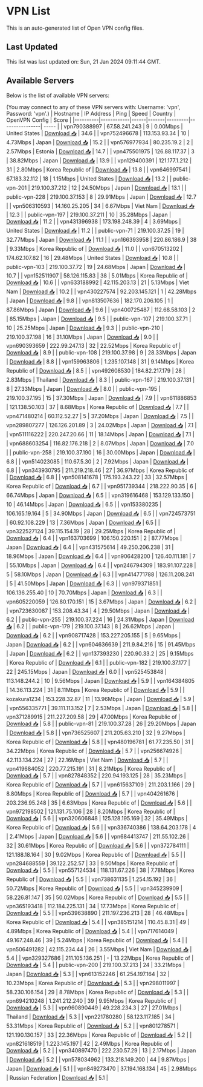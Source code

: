 # VPN List

This is an auto-generated list of Open VPN config files.

## Last Updated

This list was last updated on: Sun, 21 Jan 2024 09:11:44 GMT.

## Available Servers

Below is the list of available VPN servers:

(You may connect to any of these VPN servers with: Username: 'vpn', Password: 'vpn'.)
| Hostname | IP Address | Ping | Speed | Country | OpenVPN Config | Score |
|----------|------------|------|-------|---------|----------------| ----- |
| vpn790388997 | 67.58.241.243 | 9 | 0.00Mbps | United States | [Download 📥](./configs/server_0_US.ovpn) | 34.6 |
| vpn752496678 | 113.153.93.34 | 10 | 4.73Mbps | Japan | [Download 📥](./configs/server_1_JP.ovpn) | 15.2 |
| vpn576977934 | 80.235.19.2 | 2 | 2.57Mbps | Estonia | [Download 📥](./configs/server_2_EE.ovpn) | 14.7 |
| vpn475501975 | 126.88.117.37 | 3 | 38.82Mbps | Japan | [Download 📥](./configs/server_3_JP.ovpn) | 13.9 |
| vpn129400391 | 121.177.1.212 | 31 | 2.80Mbps | Korea Republic of | [Download 📥](./configs/server_4_KR.ovpn) | 13.8 |
| vpn646997541 | 67.183.32.112 | 18 | 1.15Mbps | United States | [Download 📥](./configs/server_5_US.ovpn) | 13.2 |
| public-vpn-201 | 219.100.37.212 | 12 | 24.50Mbps | Japan | [Download 📥](./configs/server_6_JP.ovpn) | 13.1 |
| public-vpn-228 | 219.100.37.153 | 8 | 29.91Mbps | Japan | [Download 📥](./configs/server_7_JP.ovpn) | 12.7 |
| vpn506310593 | 14.160.25.205 | 34 | 6.67Mbps | Viet Nam | [Download 📥](./configs/server_8_VN.ovpn) | 12.3 |
| public-vpn-197 | 219.100.37.211 | 10 | 35.28Mbps | Japan | [Download 📥](./configs/server_9_JP.ovpn) | 11.2 |
| vpn431396938 | 173.198.248.39 | 4 | 3.69Mbps | United States | [Download 📥](./configs/server_10_US.ovpn) | 11.2 |
| public-vpn-71 | 219.100.37.25 | 19 | 32.77Mbps | Japan | [Download 📥](./configs/server_11_JP.ovpn) | 11.1 |
| vpn166393958 | 220.86.186.9 | 38 | 9.33Mbps | Korea Republic of | [Download 📥](./configs/server_12_KR.ovpn) | 11.0 |
| vpn670513202 | 174.62.107.82 | 16 | 29.48Mbps | United States | [Download 📥](./configs/server_13_US.ovpn) | 10.8 |
| public-vpn-103 | 219.100.37.72 | 19 | 24.68Mbps | Japan | [Download 📥](./configs/server_14_JP.ovpn) | 10.7 |
| vpn152511907 | 58.126.115.83 | 38 | 5.01Mbps | Korea Republic of | [Download 📥](./configs/server_15_KR.ovpn) | 10.6 |
| vpn633188992 | 42.115.203.13 | 21 | 5.13Mbps | Viet Nam | [Download 📥](./configs/server_16_VN.ovpn) | 10.2 |
| vpn430227574 | 92.203.145.121 | 1 | 42.28Mbps | Japan | [Download 📥](./configs/server_17_JP.ovpn) | 9.8 |
| vpn813507636 | 182.170.206.105 | 1 | 87.86Mbps | Japan | [Download 📥](./configs/server_18_JP.ovpn) | 9.6 |
| vpn400725487 | 112.68.58.103 | 2 | 85.15Mbps | Japan | [Download 📥](./configs/server_19_JP.ovpn) | 9.5 |
| public-vpn-107 | 219.100.37.71 | 10 | 25.25Mbps | Japan | [Download 📥](./configs/server_20_JP.ovpn) | 9.3 |
| public-vpn-210 | 219.100.37.198 | 16 | 31.10Mbps | Japan | [Download 📥](./configs/server_21_JP.ovpn) | 9.0 |
| vpn690393659 | 222.99.247.13 | 32 | 22.52Mbps | Korea Republic of | [Download 📥](./configs/server_22_KR.ovpn) | 8.9 |
| public-vpn-108 | 219.100.37.98 | 9 | 28.33Mbps | Japan | [Download 📥](./configs/server_23_JP.ovpn) | 8.8 |
| vpn159963806 | 1.235.107.148 | 31 | 9.14Mbps | Korea Republic of | [Download 📥](./configs/server_24_KR.ovpn) | 8.5 |
| vpn492608530 | 184.82.217.179 | 28 | 2.83Mbps | Thailand | [Download 📥](./configs/server_25_TH.ovpn) | 8.3 |
| public-vpn-167 | 219.100.37.131 | 8 | 27.33Mbps | Japan | [Download 📥](./configs/server_26_JP.ovpn) | 8.0 |
| public-vpn-195 | 219.100.37.195 | 15 | 37.30Mbps | Japan | [Download 📥](./configs/server_27_JP.ovpn) | 7.9 |
| vpn611886853 | 121.138.50.103 | 37 | 8.68Mbps | Korea Republic of | [Download 📥](./configs/server_28_KR.ovpn) | 7.7 |
| vpn471480214 | 60.112.52.27 | 5 | 37.20Mbps | Japan | [Download 📥](./configs/server_29_JP.ovpn) | 7.5 |
| vpn289807277 | 126.126.201.89 | 3 | 24.02Mbps | Japan | [Download 📥](./configs/server_30_JP.ovpn) | 7.1 |
| vpn511116222 | 220.247.20.66 | 11 | 18.14Mbps | Japan | [Download 📥](./configs/server_31_JP.ovpn) | 7.1 |
| vpn688603254 | 116.82.176.218 | 2 | 8.07Mbps | Japan | [Download 📥](./configs/server_32_JP.ovpn) | 7.0 |
| public-vpn-258 | 219.100.37.190 | 16 | 30.00Mbps | Japan | [Download 📥](./configs/server_33_JP.ovpn) | 6.8 |
| vpn514023085 | 110.67.5.30 | 2 | 7.92Mbps | Japan | [Download 📥](./configs/server_34_JP.ovpn) | 6.8 |
| vpn343930795 | 211.219.218.46 | 27 | 36.97Mbps | Korea Republic of | [Download 📥](./configs/server_35_KR.ovpn) | 6.8 |
| vpn508141678 | 175.193.243.22 | 33 | 32.57Mbps | Korea Republic of | [Download 📥](./configs/server_36_KR.ovpn) | 6.7 |
| vpn951739344 | 218.222.90.35 | 6 | 66.74Mbps | Japan | [Download 📥](./configs/server_37_JP.ovpn) | 6.5 |
| vpn319616468 | 153.129.133.150 | 10 | 46.14Mbps | Japan | [Download 📥](./configs/server_38_JP.ovpn) | 6.5 |
| vpn153380235 | 106.165.19.164 | 5 | 34.90Mbps | Japan | [Download 📥](./configs/server_39_JP.ovpn) | 6.5 |
| vpn724573751 | 60.92.108.229 | 13 | 7.36Mbps | Japan | [Download 📥](./configs/server_40_JP.ovpn) | 6.5 |
| vpn322527124 | 39.115.154.19 | 28 | 29.25Mbps | Korea Republic of | [Download 📥](./configs/server_41_KR.ovpn) | 6.4 |
| vpn163703699 | 106.150.220.151 | 2 | 87.77Mbps | Japan | [Download 📥](./configs/server_42_JP.ovpn) | 6.4 |
| vpn431575614 | 49.250.206.238 | 31 | 18.96Mbps | Japan | [Download 📥](./configs/server_43_JP.ovpn) | 6.4 |
| vpn906428200 | 126.40.111.181 | 7 | 55.10Mbps | Japan | [Download 📥](./configs/server_44_JP.ovpn) | 6.4 |
| vpn246794309 | 183.91.107.228 | 5 | 58.10Mbps | Japan | [Download 📥](./configs/server_45_JP.ovpn) | 6.3 |
| vpn414771788 | 126.11.208.241 | 5 | 41.50Mbps | Japan | [Download 📥](./configs/server_46_JP.ovpn) | 6.3 |
| vpn979371851 | 106.136.255.40 | 10 | 70.70Mbps | Japan | [Download 📥](./configs/server_47_JP.ovpn) | 6.3 |
| vpn605220059 | 126.80.170.151 | 15 | 3.67Mbps | Japan | [Download 📥](./configs/server_48_JP.ovpn) | 6.2 |
| vpn723630087 | 153.208.43.34 | 4 | 29.50Mbps | Japan | [Download 📥](./configs/server_49_JP.ovpn) | 6.2 |
| public-vpn-255 | 219.100.37.224 | 16 | 24.31Mbps | Japan | [Download 📥](./configs/server_50_JP.ovpn) | 6.2 |
| public-vpn-179 | 219.100.37.143 | 8 | 26.62Mbps | Japan | [Download 📥](./configs/server_51_JP.ovpn) | 6.2 |
| vpn908717428 | 153.227.205.155 | 5 | 9.65Mbps | Japan | [Download 📥](./configs/server_52_JP.ovpn) | 6.2 |
| vpn604636639 | 211.9.84.216 | 15 | 91.45Mbps | Japan | [Download 📥](./configs/server_53_JP.ovpn) | 6.2 |
| vpn137393230 | 220.90.33.2 | 25 | 9.15Mbps | Korea Republic of | [Download 📥](./configs/server_54_KR.ovpn) | 6.1 |
| public-vpn-182 | 219.100.37.177 | 22 | 245.15Mbps | Japan | [Download 📥](./configs/server_55_JP.ovpn) | 6.0 |
| vpn525453848 | 113.148.244.2 | 10 | 9.56Mbps | Japan | [Download 📥](./configs/server_56_JP.ovpn) | 5.9 |
| vpn164384805 | 14.36.113.224 | 31 | 8.11Mbps | Korea Republic of | [Download 📥](./configs/server_57_KR.ovpn) | 5.9 |
| kozakura1234 | 153.228.32.87 | 11 | 13.96Mbps | Japan | [Download 📥](./configs/server_58_JP.ovpn) | 5.9 |
| vpn556335771 | 39.111.113.152 | 7 | 2.53Mbps | Japan | [Download 📥](./configs/server_59_JP.ovpn) | 5.8 |
| vpn371289915 | 211.227.209.58 | 29 | 47.00Mbps | Korea Republic of | [Download 📥](./configs/server_60_KR.ovpn) | 5.8 |
| public-vpn-81 | 219.100.37.28 | 26 | 29.20Mbps | Japan | [Download 📥](./configs/server_61_JP.ovpn) | 5.8 |
| vpn736525607 | 211.205.63.210 | 32 | 9.27Mbps | Korea Republic of | [Download 📥](./configs/server_62_KR.ovpn) | 5.8 |
| vpn480196781 | 61.77.235.50 | 31 | 34.22Mbps | Korea Republic of | [Download 📥](./configs/server_63_KR.ovpn) | 5.7 |
| vpn256674926 | 42.113.134.224 | 27 | 22.16Mbps | Viet Nam | [Download 📥](./configs/server_64_VN.ovpn) | 5.7 |
| vpn419684052 | 220.77.215.191 | 31 | 8.21Mbps | Korea Republic of | [Download 📥](./configs/server_65_KR.ovpn) | 5.7 |
| vpn827848352 | 220.94.193.125 | 28 | 35.23Mbps | Korea Republic of | [Download 📥](./configs/server_66_KR.ovpn) | 5.7 |
| vpn615637109 | 211.203.1.166 | 29 | 8.80Mbps | Korea Republic of | [Download 📥](./configs/server_67_KR.ovpn) | 5.7 |
| vpn404261676 | 203.236.95.248 | 35 | 6.63Mbps | Korea Republic of | [Download 📥](./configs/server_68_KR.ovpn) | 5.6 |
| vpn972198502 | 121.131.75.106 | 28 | 8.20Mbps | Korea Republic of | [Download 📥](./configs/server_69_KR.ovpn) | 5.6 |
| vpn320606848 | 125.128.195.169 | 32 | 35.49Mbps | Korea Republic of | [Download 📥](./configs/server_70_KR.ovpn) | 5.6 |
| vpn336740386 | 138.64.203.178 | 4 | 2.41Mbps | Japan | [Download 📥](./configs/server_71_JP.ovpn) | 5.6 |
| vpn684413747 | 211.55.102.26 | 32 | 30.61Mbps | Korea Republic of | [Download 📥](./configs/server_72_KR.ovpn) | 5.6 |
| vpn372784111 | 121.188.18.164 | 30 | 9.02Mbps | Korea Republic of | [Download 📥](./configs/server_73_KR.ovpn) | 5.5 |
| vpn284688559 | 39.122.252.57 | 33 | 9.50Mbps | Korea Republic of | [Download 📥](./configs/server_74_KR.ovpn) | 5.5 |
| vpn557124534 | 118.131.67.226 | 38 | 7.78Mbps | Korea Republic of | [Download 📥](./configs/server_75_KR.ovpn) | 5.5 |
| vpn738631135 | 1.254.15.192 | 36 | 50.72Mbps | Korea Republic of | [Download 📥](./configs/server_76_KR.ovpn) | 5.5 |
| vpn345239909 | 58.226.81.147 | 35 | 50.02Mbps | Korea Republic of | [Download 📥](./configs/server_77_KR.ovpn) | 5.5 |
| vpn365193418 | 112.184.225.131 | 34 | 17.73Mbps | Korea Republic of | [Download 📥](./configs/server_78_KR.ovpn) | 5.5 |
| vpn539638890 | 211.197.236.213 | 28 | 46.48Mbps | Korea Republic of | [Download 📥](./configs/server_79_KR.ovpn) | 5.4 |
| vpn385151214 | 110.45.8.31 | 49 | 4.89Mbps | Korea Republic of | [Download 📥](./configs/server_80_KR.ovpn) | 5.4 |
| vpn717614049 | 49.167.248.46 | 39 | 5.24Mbps | Korea Republic of | [Download 📥](./configs/server_81_KR.ovpn) | 5.4 |
| vpn506491282 | 42.115.234.44 | 26 | 3.55Mbps | Viet Nam | [Download 📥](./configs/server_82_VN.ovpn) | 5.4 |
| vpn329327686 | 211.105.136.251 | - | 13.22Mbps | Korea Republic of | [Download 📥](./configs/server_83_KR.ovpn) | 5.4 |
| public-vpn-200 | 219.100.37.213 | 24 | 33.21Mbps | Japan | [Download 📥](./configs/server_84_JP.ovpn) | 5.3 |
| vpn613152246 | 61.254.197.164 | 32 | 10.23Mbps | Korea Republic of | [Download 📥](./configs/server_85_KR.ovpn) | 5.3 |
| vpn298011997 | 58.230.106.154 | 29 | 8.78Mbps | Korea Republic of | [Download 📥](./configs/server_86_KR.ovpn) | 5.3 |
| vpn694210248 | 1.241.212.240 | 39 | 9.95Mbps | Korea Republic of | [Download 📥](./configs/server_87_KR.ovpn) | 5.3 |
| vpn960890449 | 49.228.234.3 | 27 | 27.01Mbps | Thailand | [Download 📥](./configs/server_88_TH.ovpn) | 5.3 |
| vpn221780280 | 58.123.117.185 | 34 | 53.31Mbps | Korea Republic of | [Download 📥](./configs/server_89_KR.ovpn) | 5.2 |
| vpn801278571 | 121.190.130.157 | 33 | 22.36Mbps | Korea Republic of | [Download 📥](./configs/server_90_KR.ovpn) | 5.2 |
| vpn821618519 | 1.223.145.197 | 42 | 2.49Mbps | Korea Republic of | [Download 📥](./configs/server_91_KR.ovpn) | 5.2 |
| vpn340897470 | 222.230.57.29 | 13 | 2.17Mbps | Japan | [Download 📥](./configs/server_92_JP.ovpn) | 5.2 |
| vpn578034962 | 133.218.149.200 | 44 | 9.87Mbps | Japan | [Download 📥](./configs/server_93_JP.ovpn) | 5.1 |
| vpn849273470 | 37.194.168.134 | 45 | 2.98Mbps | Russian Federation | [Download 📥](./configs/server_94_RU.ovpn) | 5.1 |
